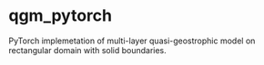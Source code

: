 # qgm_pytorch
PyTorch implemetation of multi-layer quasi-geostrophic model on rectangular domain with solid boundaries.
